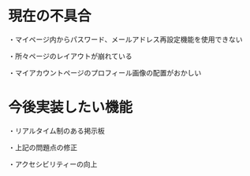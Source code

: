 # 現在の不具合

・マイページ内からパスワード、メールアドレス再設定機能を使用できない

・所々ページのレイアウトが崩れている

・マイアカウントページのプロフィール画像の配置がおかしい


# 今後実装したい機能

・リアルタイム制のある掲示板

・上記の問題点の修正

・アクセシビリティーの向上